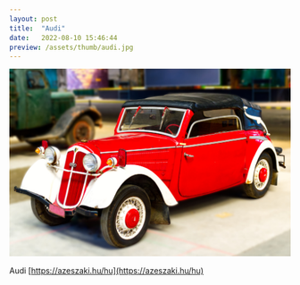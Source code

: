 ```yaml
---
layout: post
title:  "Audi"
date:   2022-08-10 15:46:44
preview: /assets/thumb/audi.jpg
---
```


![Audi](/assets/img/audi.jpg)

Audi [https://azeszaki.hu/hu](https://azeszaki.hu/hu)